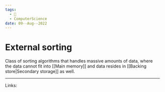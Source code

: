 ```yaml
---
tags:
  - 🌱
  - ComputerScience 
date: 09--Aug--2022
---
```


# External sorting

Class of sorting algorithms that handles massive amounts of data, where the data cannot fit into [[Main memory]] and data resides in [[Backing store|Secondary storage]] as well.

---
Links: 